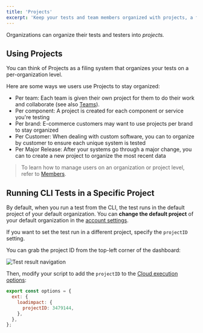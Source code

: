 ```yaml
---
title: 'Projects'
excerpt: 'Keep your tests and team members organized with projects, a filing system built into the k6 web app'
---
```


Organizations can organize their tests and testers into _projects._

## Using Projects

You can think of Projects as a filing system that organizes your tests on a per-organization level.

Here are some ways we users use Projects to stay organized:

- Per team: Each team is given their own project for them to do their work and collaborate (see also [Teams](/cloud/project-and-team-management/teams)).
- Per component: A project is created for each component or service you're testing
- Per brand: E-commerce customers may want to use projects per brand to stay organized
- Per Customer: When dealing with custom software, you can to organize by customer to ensure each unique system is tested
- Per Major Release: After your systems go through a major change, you can to create a new project to organize the most recent data

> To learn how to manage users on an organization or project level, refer to [Members](/cloud/project-and-team-management/members).

## Running CLI Tests in a Specific Project

By default, when you run a test from the CLI, the test runs in the default project of your default organization.
You can **change the default project** of your default organization in the [account settings](https://app.k6.io/account).

If you want to set the test run in a different project, specify the `projectID` setting.

You can grab the project ID from the top-left corner of the dashboard:

![Test result navigation](images/02-Projects/projectID.png)

Then, modify your script to add the `projectID` to the [Cloud execution options](/cloud/creating-and-running-a-test/cloud-tests-from-the-cli/cloud-execution-reference#options):

```javascript
export const options = {
  ext: {
    loadimpact: {
      projectID: 3479144,
    },
  },
};
```
